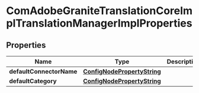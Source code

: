 

# ComAdobeGraniteTranslationCoreImplTranslationManagerImplProperties

## Properties

Name | Type | Description | Notes
------------ | ------------- | ------------- | -------------
**defaultConnectorName** | [**ConfigNodePropertyString**](ConfigNodePropertyString.md) |  |  [optional]
**defaultCategory** | [**ConfigNodePropertyString**](ConfigNodePropertyString.md) |  |  [optional]



